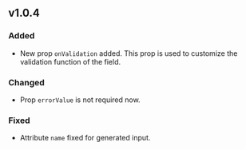 
## v1.0.4

### Added
- New prop `onValidation` added. This prop is used to customize the validation function of the field.

### Changed
- Prop `errorValue` is not required now.

### Fixed
- Attribute `name` fixed for generated input.
